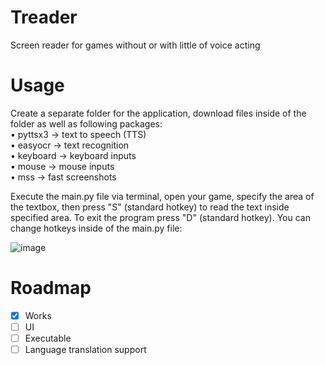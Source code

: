 # Treader
Screen reader for games without  or with little of voice acting

# Usage
Create a separate folder for the application, download files inside of the folder as well as following packages:  
• pyttsx3 -> text to speech (TTS)  
• easyocr -> text recognition  
• keyboard -> keyboard inputs  
• mouse -> mouse inputs  
• mss -> fast screenshots  

Execute the main.py file via terminal, open your game, specify the area of the textbox, then press "S" (standard hotkey) to read the text inside specified area. To exit the program press "D" (standard hotkey). You can change hotkeys inside of the main.py file:

![image](https://github.com/user-attachments/assets/67a4226c-eba0-420e-9b86-4d3a3cbe84ac)

# Roadmap
- [x] Works
- [ ] UI
- [ ] Executable
- [ ] Language translation support
